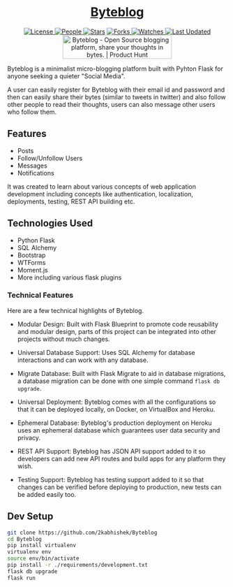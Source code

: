 <div align = "center">

<h1><a href="https://2kabhishek.github.io/Byteblog">Byteblog</a></h1>

<a href="https://github.com/2KAbhishek/Byteblog/blob/main/LICENSE">
<img alt="License" src="https://img.shields.io/github/license/2kabhishek/Byteblog?style=flat&color=eee&label="> </a>

<a href="https://github.com/2KAbhishek/Byteblog/graphs/contributors">
<img alt="People" src="https://img.shields.io/github/contributors/2kabhishek/Byteblog?style=flat&color=ffaaf2&label=People"> </a>

<a href="https://github.com/2KAbhishek/Byteblog/stargazers">
<img alt="Stars" src="https://img.shields.io/github/stars/2kabhishek/Byteblog?style=flat&color=98c379&label=Stars"></a>

<a href="https://github.com/2KAbhishek/Byteblog/network/members">
<img alt="Forks" src="https://img.shields.io/github/forks/2kabhishek/Byteblog?style=flat&color=66a8e0&label=Forks"> </a>

<a href="https://github.com/2KAbhishek/Byteblog/watchers">
<img alt="Watches" src="https://img.shields.io/github/watchers/2kabhishek/Byteblog?style=flat&color=f5d08b&label=Watches"> </a>

<a href="https://github.com/2KAbhishek/Byteblog/pulse">
<img alt="Last Updated" src="https://img.shields.io/github/last-commit/2kabhishek/Byteblog?style=flat&color=e06c75&label="> </a>
<br>
<a href="https://www.producthunt.com/posts/byteblog?utm_source=badge-featured&utm_medium=badge&utm_souce=badge-byteblog" target="_blank">
  <img src="https://api.producthunt.com/widgets/embed-image/v1/featured.svg?post_id=281145&theme=dark"
       alt="Byteblog - Open Source blogging platform, share your thoughts in bytes. | Product Hunt"
       style="width: 250px; height: 54px;" width="250" height="54" /></a>
</div>

Byteblog is a minimalist micro-blogging platform built with Pyhton Flask for anyone seeking a quieter "Social Media".

A user can easily register for Byteblog with their email id and password and then can easily share their bytes (similar to tweets in twitter) and also follow other people to read their thoughts, users can also message other users who follow them.

## Features

- Posts
- Follow/Unfollow Users
- Messages
- Notifications

It was created to learn about various concepts of web application development including concepts like authentication, localization, deployments, testing, REST API building etc.

## Technologies Used

- Python Flask
- SQL Alchemy
- Bootstrap
- WTForms
- Moment.js
- More including various flask plugins

### Technical Features

Here are a few technical highlights of Byteblog.

- Modular Design:
  Built with Flask Blueprint to promote code reusability and modular design, parts of this project can be integrated into other projects without much changes.

- Universal Database Support:
  Uses SQL Alchemy for database interactions and can work with any database.

- Migrate Database:
  Built with Flask Migrate to aid in database migrations, a database migration can be done with one simple command `flask db upgrade`.

- Universal Deployment:
  Byteblog comes with all the configurations so that it can be deployed locally, on Docker, on VirtualBox and Heroku.

- Ephemeral Database:
  Byteblog's production deployment on Heroku uses an ephemeral database which guarantees user data security and privacy.

- REST API Support:
  Byteblog has JSON API support added to it so developers can add new API routes and build apps for any platform they wish.

- Testing Support:
  Byteblog has testing support added to it so that changes can be verified before deploying to production, new tests can be added easily too.

## Dev Setup

```bash
git clone https://github.com/2kabhishek/Byteblog
cd Byteblog
pip install virtualenv
virtualenv env
source env/bin/activate
pip install -r ./requirements/development.txt
flask db upgrade
flask run
```
